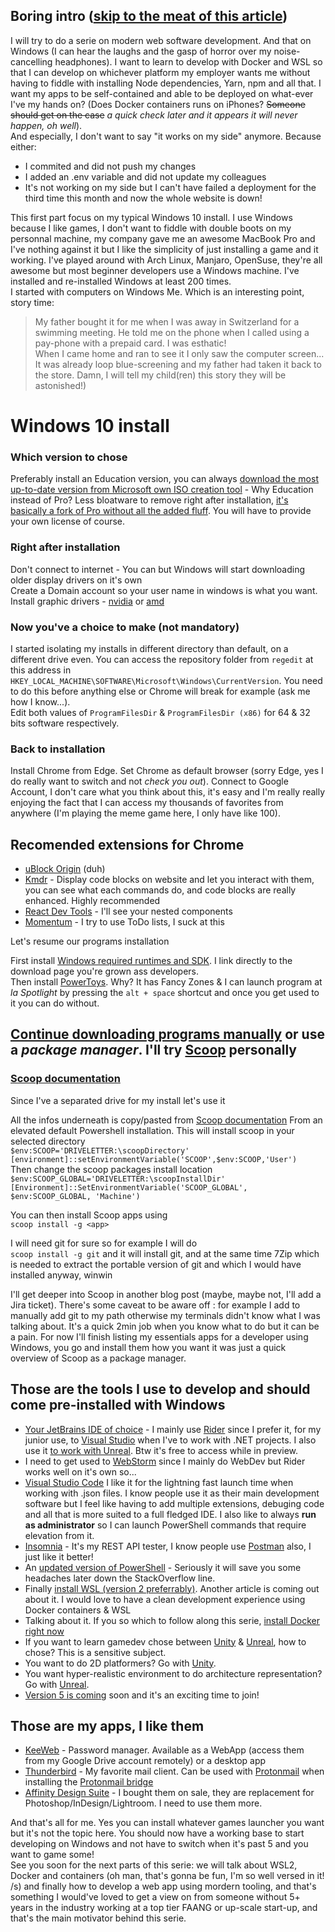 ## Boring intro ([skip to the meat of this article](#windows-10-install))
I will try to do a serie on modern web software development. And that on Windows (I can hear the laughs and the gasp of horror over my noise-cancelling headphones). I want to learn to develop with Docker and WSL so that I can develop on whichever platform my employer wants me without having to fiddle with installing Node dependencies, Yarn, npm and all that. I want my apps to be self-contained and able to be deployed on what-ever I've my hands on? (Does Docker containers runs on iPhones? ~~Someone should get on the case~~ *a quick check later and it appears it will never happen, oh well*).  
And especially, I don't want to say "it works on my side" anymore. Because either:
- I commited and did not push my changes
- I added an .env variable and did not update my colleagues
- It's not working on my side but I can't have failed a deployment for the third time this month and now the whole website is down!

This first part focus on my typical Windows 10 install. I use Windows because I like games, I don't want to fiddle with double boots on my personnal machine, my company gave me an awesome MacBook Pro and I've nothing against it but I like the simplicity of just installing a game and it working. I've played around with Arch Linux, Manjaro, OpenSuse, they're all awesome but most beginner developers use a Windows machine. I've installed and re-installed Windows at least 200 times.  
I started with computers on Windows Me. Which is an interesting point, story time:
> My father bought it for me when I was away in Switzerland for a swimming meeting. He told me on the phone when I called using a pay-phone with a prepaid card. I was esthatic!  
> When I came home and ran to see it I only saw the computer screen... It was already loop blue-screening and my father had taken it back to the store. Damn, I will tell my child(ren) this story they will be astonished!)

# Windows 10 install

### Which version to chose
Preferably install an Education version, you can always [download the most up-to-date version from Microsoft own ISO creation tool](https://go.microsoft.com/fwlink/?LinkId=691209) - Why Education instead of Pro? Less bloatware to remove right after installation, [it's basically a fork of Pro without all the added fluff](https://support.microsoft.com/en-us/topic/windows-10-editions-for-education-customers-bf2572aa-5555-2b1e-f7ce-81e8ba890444#:~:text=Windows%2010%20Pro%20Education%20builds,including%20the%20removal%20of%20Cortana*.). You will have to provide your own license of course.

### Right after installation
Don't connect to internet - You can but Windows will start downloading older display drivers on it's own  
Create a Domain account so your user name in windows is what you want.  
Install graphic drivers - [nvidia](https://www.nvidia.com/Download/index.aspx) or [amd](https://www.amd.com/en/support)

### Now you've a choice to make (not mandatory)
I started isolating my installs in different directory than default, on a different drive even. You can access the repository folder from `regedit` at this address in  
`HKEY_LOCAL_MACHINE\SOFTWARE\Microsoft\Windows\CurrentVersion`. You need to do this before anything else or Chrome will break for example (ask me how I know...).  
Edit both values of `ProgramFilesDir` & `ProgramFilesDir (x86)` for 64 & 32 bits software respectively.


### Back to installation
Install Chrome from Edge. Set Chrome as default browser (sorry Edge, yes I do really want to switch and not *check you out*). Connect to Google Account, I don't care what you think about this, it's easy and I'm really really enjoying the fact that I can access my thousands of favorites from anywhere (I'm playing the meme game here, I only have like 100).

Recomended extensions for Chrome
---
- [uBlock Origin](https://chrome.google.com/webstore/detail/ublock-origin/cjpalhdlnbpafiamejdnhcphjbkeiagm?hl=en) (duh)
- [Kmdr](https://chrome.google.com/webstore/detail/kmdr/lbigelojleemicaaaogihjnabfndkdii) - Display code blocks on website and let you interact with them, you can see what each commands do, and code blocks are really enhanced. Highly recommended
- [React Dev Tools](https://chrome.google.com/webstore/detail/react-developer-tools/fmkadmapgofadopljbjfkapdkoienihi) - I'll see your nested components
- [Momentum](https://chrome.google.com/webstore/detail/momentum/laookkfknpbbblfpciffpaejjkokdgca) - I try to use ToDo lists, I suck at this

Let's resume our programs installation

First install [Windows required runtimes and SDK](https://dotnet.microsoft.com/download/dotnet). I link directly to the download page you're grown ass developers.  
Then install [PowerToys](https://aka.ms/installpowertoys). Why? It has Fancy Zones & I can launch program at *la Spotlight* by pressing the `alt + space` shortcut and once you get used to it you can do without.  

## [Continue downloading programs manually](#those-are-the-tools-i-use-to-develop-and-should-come-pre-installed-with-windows) or use a *package manager*. I'll try [Scoop](https://scoop.sh/) personally

### [Scoop documentation](https://scoop-docs.vercel.app/docs/getting-started/Quick-Start.html#requirements)
Since I've a separated drive for my install let's use it  

All the infos underneath is copy/pasted from [Scoop documentation](https://scoop-docs.vercel.app/docs/getting-started/Quick-Start.html#requirements)
From an elevated default Powershell installation. This will install scoop in your selected directory  
`$env:SCOOP='DRIVELETTER:\scoopDirectory'`  
`[environment]::setEnvironmentVariable('SCOOP',$env:SCOOP,'User')`  
Then change the scoop packages install location  
`$env:SCOOP_GLOBAL='DRIVELETTER:\scoopInstallDir'`  
`[Environment]::SetEnvironmentVariable('SCOOP_GLOBAL', $env:SCOOP_GLOBAL, 'Machine')`  

You can then install Scoop apps using  
`scoop install -g <app>`

I will need git for sure so for example I will do  
`scoop install -g git` and it will install git, and at the same time 7Zip which is needed to extract the portable version of git and which I would have installed anyway, winwin

I'll get deeper into Scoop in another blog post (maybe, maybe not, I'll add a Jira ticket). There's some caveat to be aware off : for example I add to manually add git to my path otherwise my terminals didn't know what I was talking about. It's a quick 2min job when you know what to do but it can be a pain. For now I'll finish listing my essentials apps for a developer using Windows, you go and install them how you want it was just a quick overview of Scoop as a package manager.

## Those are the tools I use to develop and should come pre-installed with Windows
- [Your JetBrains IDE of choice](https://www.jetbrains.com/products/) - I mainly use [Rider](https://www.jetbrains.com/rider/) since I prefer it, for my junior use, to [Visual Studio](https://visualstudio.microsoft.com/vs/community/) when I've to work with .NET projects. I also use it [to work with Unreal](https://www.jetbrains.com/lp/rider-unreal/). Btw it's free to access while in preview.  
- I need to get used to [WebStorm](https://www.jetbrains.com/webstorm/) since I mainly do WebDev but Rider works well on it's own so...  
- [Visual Studio Code](https://code.visualstudio.com/) I like it for the lightning fast launch time when working with .json files. I know people use it as their main development software but I feel like having to add multiple extensions, debuging code and all that is more suited to a full fledged IDE. I also like to always **run as administrator** so I can launch PowerShell commands that require elevation from it. 
- [Insomnia](https://insomnia.rest/download) - It's my REST API tester, I know people use [Postman](https://www.postman.com/product/api-client/) also, I just like it better!
- An [updated version of PowerShell](https://docs.microsoft.com/en-us/powershell/scripting/install/installing-powershell-core-on-windows?view=powershell-7.1) - Seriously it will save you some headaches later down the StackOverflow line.
- Finally [install WSL (version 2 preferrably)](https://docs.microsoft.com/en-us/windows/wsl/install-win10). Another article is coming out about it. I would love to have a clean development experience using Docker containers & WSL
- Talking about it. If you so which to follow along this serie, [install Docker right now](https://docs.docker.com/docker-for-windows/install/)
- If you want to learn gamedev chose between [Unity](https://unity.com/) & [Unreal](https://www.unrealengine.com/en-US/), how to chose? This is a sensitive subject.
-  You want to do 2D platformers? Go with [Unity](https://store.unity.com/download-nuo).
-  You want hyper-realistic environment to do architecture representation? Go with [Unreal](https://www.unrealengine.com/en-US/download). 
- [Version 5 is coming](https://www.unrealengine.com/en-US/unreal-engine-5) soon and it's an exciting time to join!

## Those are my apps, I like them
- [KeeWeb](https://keeweb.info/) - Password manager. Available as a WebApp (access them from my Google Drive account remotely) or a desktop app  
- [Thunderbird]() - My favorite mail client. Can be used with [Protonmail](https://protonmail.com/) when installing the [Protonmail bridge](https://protonmail.com/bridge/)  
- [Affinity Design Suite](https://affinity.serif.com/en-gb/) - I bought them on sale, they are replacement for Photoshop/InDesign/Lightroom. I need to use them more.

And that's all for me. Yes you can install whatever games launcher you want but it's not the topic here. You should now have a working base to start developing on Windows and not have to switch when it's past 5 and you want to game some!  
See you soon for the next parts of this serie: we will talk about WSL2, Docker and containers (oh man, that's gonna be fun, I'm so well versed in it! /s) and finally how to develop a web app using mordern tooling, and that's something I would've loved to get a view on from someone without 5+ years in the industry working at a top tier FAANG or up-scale start-up, and that's the main motivator behind this serie.
